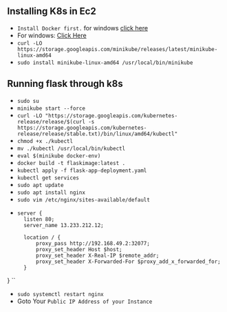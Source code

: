 **Installing K8s in Ec2**
-
- `Install Docker first.` for windows [click here](https://desktop.docker.com/win/main/amd64/Docker%20Desktop%20Installer.exe?utm_source=docker&utm_medium=webreferral&utm_campaign=docs-driven-download-win-amd64)
- For windows: [Click Here](https://storage.googleapis.com/minikube/releases/latest/minikube-installer.exe)
- `curl -LO https://storage.googleapis.com/minikube/releases/latest/minikube-linux-amd64`
- `sudo install minikube-linux-amd64 /usr/local/bin/minikube`


**Running flask through k8s**
-
- `sudo su`
- `minikube start --force`
- `curl -LO "https://storage.googleapis.com/kubernetes-release/release/$(curl -s https://storage.googleapis.com/kubernetes-release/release/stable.txt)/bin/linux/amd64/kubectl"`
- `chmod +x ./kubectl`
- `mv ./kubectl /usr/local/bin/kubectl`
- `eval $(minikube docker-env)`
- `docker build -t flaskimage:latest .`
- `kubectl apply -f flask-app-deployment.yaml`
- `kubectl get services`
- `sudo apt update`
- `sudo apt install nginx`
- `sudo vim /etc/nginx/sites-available/default`
- ```
  server {
    listen 80;
    server_name 13.233.212.12;

    location / {
        proxy_pass http://192.168.49.2:32077;
        proxy_set_header Host $host;
        proxy_set_header X-Real-IP $remote_addr;
        proxy_set_header X-Forwarded-For $proxy_add_x_forwarded_for;
    }
}
``
- `sudo systemctl restart nginx`
- Goto Your `Public IP Address of your Instance`

 
